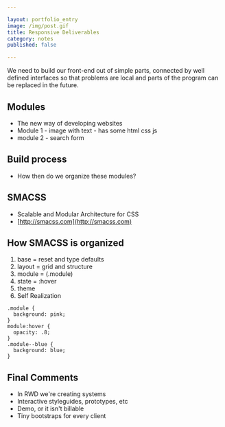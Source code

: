 ```yaml
---

layout: portfolio_entry  
image: /img/post.gif  
title: Responsive Deliverables  
category: notes  
published: false    

---
```


<p class="intro">We need to build our front-end out of simple parts, connected by well defined interfaces so that problems are local and parts of the program can be replaced in the future.</p>


## Modules

- The new way of developing websites
- Module 1 - image with text - has some html css js
- module 2 - search form


## Build process

- How then do we organize these modules?


## SMACSS

- Scalable and Modular Architecture for CSS
- [http://smacss.com](http://smacss.com)


## How SMACSS is organized

1. base = reset and type defaults
2. layout = grid and structure
3. module = (.module)
4. state = :hover
5. theme
6. Self Realization


<pre><code class="language-css">.module {
  background: pink;
}
module:hover {
  opacity: .8;
}
.module--blue {
  background: blue;		
}</code></pre>

## Final Comments
- In RWD we're creating systems
- Interactive styleguides, prototypes, etc
- Demo, or it isn't billable
- Tiny bootstraps for every client








